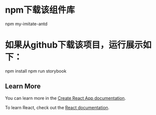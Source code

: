 # npm下载该组件库

npm my-imitate-antd

# 如果从github下载该项目，运行展示如下：

npm install
npm run storybook

## Learn More

You can learn more in the [Create React App documentation](https://facebook.github.io/create-react-app/docs/getting-started).

To learn React, check out the [React documentation](https://reactjs.org/).
